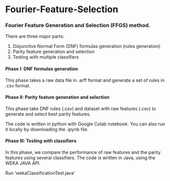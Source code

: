 # Fourier-Feature-Selection

### Fourier Feature Generation and Selection (FFGS) method. 

There are three major parts: 
1. Disjunctive Normal Form (DNF) formulas generation (rules generation)
2. Parity feature generation and selection 
3. Testing with multiple classifiers 


#### Phase I: DNF formulas generation
This phase takes a raw data file in .arff format and generate a set of rules in .csv format. 


#### Phase II: Parity feature generation and selection
This phase take DNF rules (.csv) and dataset with raw features (.csv) to generate and select best parity features. 

The code is written in python with Google Colab notebook. You can also run it locally by downloading the .ipynb file.


#### Phase III: Testing with classifiers 
In this phase, we compare the performance of raw features and the parity features using several classifiers. The code is written in Java, using the WEKA JAVA API. 

Run ‘wekaClassificationTest.java’




